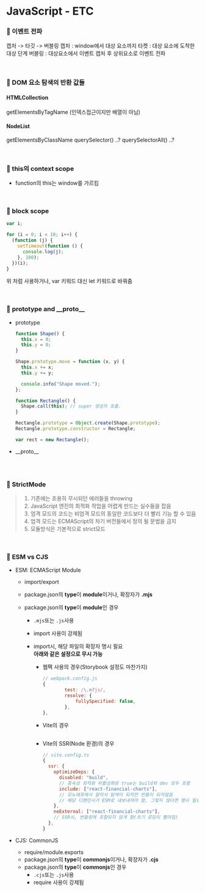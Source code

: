 # JavaScript - ETC

### 🦋 이벤트 전파

캡처 -> 타깃 -> 버블링
캡처 : window에서 대상 요소까지
타켓 : 대상 요소에 도착한 대상 단계
버블링 : 대상요소에서 이벤트 캡처 후 상위요소로 이벤트 전파

<br />

### 🦋 DOM 요소 탐색의 반환 값들

#### HTMLCollection

getElementsByTagName
(인덱스접근이지만 배열이 아님)

#### NodeList

getElementsByClassName
querySelector() ..?
querySelectorAll() ..?

<br />

### 🦋 this의 context scope

- function의 this는 window를 가르킴

<br />

### 🦋 block scope

```js
var i;

for (i = 0; i < 10; i++) {
  (function (j) {
    setTimeout(function () {
      console.log(j);
    }, 100);
  })(i);
}
```

위 처럼 사용하거나, var 키워드 대신 let 키워드로 바꿔줌

<br />

### 🦋 **prototype** and **\_\_proto\_\_**

- prototype

  ```js
  function Shape() {
    this.x = 0;
    this.y = 0;
  }

  Shape.prototype.move = function (x, y) {
    this.x += x;
    this.y += y;

    console.info("Shape moved.");
  };

  function Rectangle() {
    Shape.call(this); // super 생성자 호출.
  }

  Rectangle.prototype = Object.create(Shape.prototype);
  Rectangle.prototype.constructor = Rectangle;

  var rect = new Rectangle();
  ```

- \_\_proto\_\_

  ```js

  ```

<br />

### 🦋 StrictMode

> 1. 기존에는 조용히 무시되던 에러들을 throwing
> 2. JavaScript 엔진의 최적화 작업을 어렵게 만드는 실수들을 잡음
> 3. 엄격 모드의 코드는 비엄격 모드의 동일한 코드보다 더 빨리 기능 할 수 있음
> 4. 엄격 모드는 ECMAScript의 차기 버전들에서 정의 될 문법을 금지
> 5. 모듈방식은 기본적으로 strict모드

<br />

### 🦋 **ESM** vs **CJS**

- ESM: ECMAScript Module

  - import/export
  - package.json의 **type**이 **module**이거나, 확장자가 **.mjs**
  - package.json의 **type**이 **module**인 경우

    - `.mjs`또는 `.js`사용
    - import 사용이 강제됨
    - import시, 해당 파일의 확장자 명시 필요\
      **아래와 같은 설정으로 무시 가능**

      - 웹팩 사용의 경우(Storybook 설정도 마찬가지)
        ```js
        // webpack.config.js
        {
        		test: /\.m?js/,
        		resolve: {
        			fullySpecified: false,
        		},
        },
        ```
      - Vite의 경우

        ```js

        ```

      - Vite의 SSR(Node 환경)의 경우
        ```js
        // vite.config.ts
        {
          ssr: {
            optimizeDeps: {
              disabled: "build",
              // 종속성 최적화 비활성화로 true는 build와 dev 모두 포함
              include: ["react-financial-charts"],
              // 모노레포에서 알아서 탐색이 되지만 번들이 되지않음
              // 해당 디펜던시가 ESM로 내보내져야 함, 그렇지 않다면 명시 필요(강제 최적화)
            },
            noExternal: ["react-financial-charts"],
            // SSR시, 번들링에 포함되지 않게 함(초기 로딩이 빨라짐)
          },
        }
        ```

- CJS: CommonJS

  - require/module.exports
  - package.json의 **type**이 **commonjs**이거나, 확장자가 **.cjs**
  - package.json의 **type**이 **commonjs**인 경우
    - `.cjs`또는 `.js`사용
    - require 사용이 강제됨
